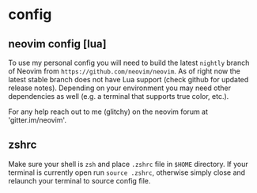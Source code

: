 # config

## neovim config [lua]
To use my personal config you will need to build the latest `nightly` branch of Neovim from `https://github.com/neovim/neovim`. As of right now the latest stable branch does not have Lua support (check github for updated release notes). Depending on your environment you may need other dependencies as well (e.g. a terminal that supports true color, etc.). 

For any help reach out to me (glitchy) on the neovim forum at 'gitter.im/neovim'.

## zshrc

Make sure your shell is `zsh` and place `.zshrc` file in `$HOME` directory. If your terminal is currently open run `source .zshrc`, otherwise simply close and relaunch your terminal to source config file.
